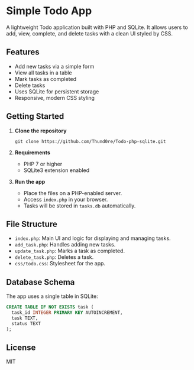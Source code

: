 
# Simple Todo App

A lightweight Todo application built with PHP and SQLite. It allows users to add, view, complete, and delete tasks with a clean UI styled by CSS.

## Features

- Add new tasks via a simple form
- View all tasks in a table
- Mark tasks as completed
- Delete tasks
- Uses SQLite for persistent storage
- Responsive, modern CSS styling

## Getting Started

1. **Clone the repository**
   ```
   git clone https://github.com/Thund0re/Todo-php-sqlite.git
   ```
2. **Requirements**
   - PHP 7 or higher
   - SQLite3 extension enabled

3. **Run the app**
   - Place the files on a PHP-enabled server.
   - Access `index.php` in your browser.
   - Tasks will be stored in `tasks.db` automatically.

## File Structure

- `index.php`: Main UI and logic for displaying and managing tasks.
- `add_task.php`: Handles adding new tasks.
- `update_task.php`: Marks a task as completed.
- `delete_task.php`: Deletes a task.
- `css/todo.css`: Stylesheet for the app.

## Database Schema

The app uses a single table in SQLite:

```sql
CREATE TABLE IF NOT EXISTS task (
  task_id INTEGER PRIMARY KEY AUTOINCREMENT,
  task TEXT,
  status TEXT
);
```

## License

MIT


